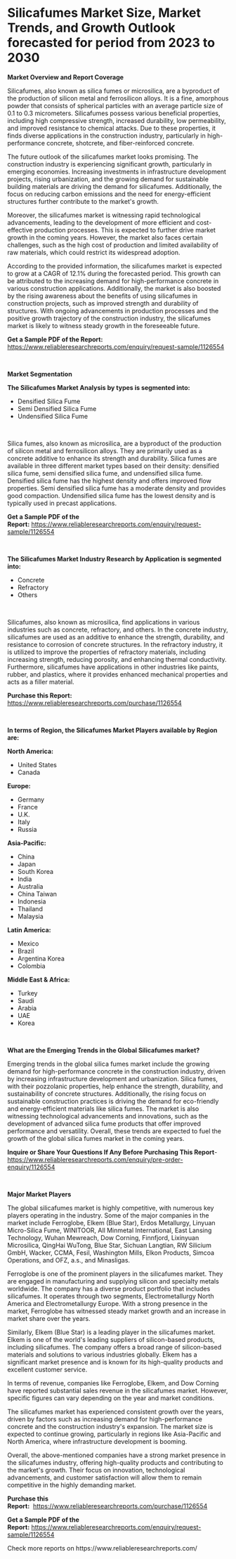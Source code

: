 <p><h1>Silicafumes Market Size, Market Trends, and Growth Outlook forecasted for period from 2023 to 2030</h1></p><p><strong>Market Overview and Report Coverage</strong></p>
<p><p>Silicafumes, also known as silica fumes or microsilica, are a byproduct of the production of silicon metal and ferrosilicon alloys. It is a fine, amorphous powder that consists of spherical particles with an average particle size of 0.1 to 0.3 micrometers. Silicafumes possess various beneficial properties, including high compressive strength, increased durability, low permeability, and improved resistance to chemical attacks. Due to these properties, it finds diverse applications in the construction industry, particularly in high-performance concrete, shotcrete, and fiber-reinforced concrete.</p><p>The future outlook of the silicafumes market looks promising. The construction industry is experiencing significant growth, particularly in emerging economies. Increasing investments in infrastructure development projects, rising urbanization, and the growing demand for sustainable building materials are driving the demand for silicafumes. Additionally, the focus on reducing carbon emissions and the need for energy-efficient structures further contribute to the market's growth.</p><p>Moreover, the silicafumes market is witnessing rapid technological advancements, leading to the development of more efficient and cost-effective production processes. This is expected to further drive market growth in the coming years. However, the market also faces certain challenges, such as the high cost of production and limited availability of raw materials, which could restrict its widespread adoption.</p><p>According to the provided information, the silicafumes market is expected to grow at a CAGR of 12.1% during the forecasted period. This growth can be attributed to the increasing demand for high-performance concrete in various construction applications. Additionally, the market is also boosted by the rising awareness about the benefits of using silicafumes in construction projects, such as improved strength and durability of structures. With ongoing advancements in production processes and the positive growth trajectory of the construction industry, the silicafumes market is likely to witness steady growth in the foreseeable future.</p></p>
<p><strong>Get a Sample PDF of the Report:</strong> <a href="https://www.reliableresearchreports.com/enquiry/request-sample/1126554">https://www.reliableresearchreports.com/enquiry/request-sample/1126554</a></p>
<p>&nbsp;</p>
<p><strong>Market Segmentation</strong></p>
<p><strong>The Silicafumes Market Analysis by types is segmented into:</strong></p>
<p><ul><li>Densified Silica Fume</li><li>Semi Densified Silica Fume</li><li>Undensified Silica Fume</li></ul></p>
<p>&nbsp;</p>
<p><p>Silica fumes, also known as microsilica, are a byproduct of the production of silicon metal and ferrosilicon alloys. They are primarily used as a concrete additive to enhance its strength and durability. Silica fumes are available in three different market types based on their density: densified silica fume, semi densified silica fume, and undensified silica fume. Densified silica fume has the highest density and offers improved flow properties. Semi densified silica fume has a moderate density and provides good compaction. Undensified silica fume has the lowest density and is typically used in precast applications.</p></p>
<p><strong>Get a Sample PDF of the Report:</strong>&nbsp;<a href="https://www.reliableresearchreports.com/enquiry/request-sample/1126554">https://www.reliableresearchreports.com/enquiry/request-sample/1126554</a></p>
<p>&nbsp;</p>
<p><strong>The Silicafumes Market Industry Research by Application is segmented into:</strong></p>
<p><ul><li>Concrete</li><li>Refractory</li><li>Others</li></ul></p>
<p>&nbsp;</p>
<p><p>Silicafumes, also known as microsilica, find applications in various industries such as concrete, refractory, and others. In the concrete industry, silicafumes are used as an additive to enhance the strength, durability, and resistance to corrosion of concrete structures. In the refractory industry, it is utilized to improve the properties of refractory materials, including increasing strength, reducing porosity, and enhancing thermal conductivity. Furthermore, silicafumes have applications in other industries like paints, rubber, and plastics, where it provides enhanced mechanical properties and acts as a filler material.</p></p>
<p><strong>Purchase this Report:</strong>&nbsp; <a href="https://www.reliableresearchreports.com/purchase/1126554">https://www.reliableresearchreports.com/purchase/1126554</a></p>
<p>&nbsp;</p>
<p><strong>In terms of Region, the Silicafumes Market Players available by Region are:</strong></p>
<p>
    <p> <strong> North America: </strong>
        <ul>
            <li>United States</li>
            <li>Canada</li>
        </ul>
        </p> 
    <p> <strong> Europe: </strong>
        <ul>
            <li>Germany</li>
            <li>France</li>
            <li>U.K.</li>
            <li>Italy</li>
            <li>Russia</li>
        </ul>
        </p> 
    <p> <strong> Asia-Pacific: </strong>
        <ul>
            <li>China</li>
            <li>Japan</li>
            <li>South Korea</li>
            <li>India</li>
            <li>Australia</li>
            <li>China Taiwan</li>
            <li>Indonesia</li>
            <li>Thailand</li>
            <li>Malaysia</li>
        </ul>
        </p> 
    <p> <strong> Latin America: </strong>
        <ul>
            <li>Mexico</li>
            <li>Brazil</li>
            <li>Argentina Korea</li>
            <li>Colombia</li>
        </ul>
        </p> 
    <p> <strong> Middle East & Africa: </strong>
        <ul>
            <li>Turkey</li>
            <li>Saudi</li>
            <li>Arabia</li>
            <li>UAE</li>
            <li>Korea</li>
        </ul>
    </p>
    </p>
<p>&nbsp;</p>
<p><strong>What are the Emerging Trends in the Global Silicafumes market?</strong></p>
<p><p>Emerging trends in the global silica fumes market include the growing demand for high-performance concrete in the construction industry, driven by increasing infrastructure development and urbanization. Silica fumes, with their pozzolanic properties, help enhance the strength, durability, and sustainability of concrete structures. Additionally, the rising focus on sustainable construction practices is driving the demand for eco-friendly and energy-efficient materials like silica fumes. The market is also witnessing technological advancements and innovations, such as the development of advanced silica fume products that offer improved performance and versatility. Overall, these trends are expected to fuel the growth of the global silica fumes market in the coming years.</p></p>
<p><strong>Inquire or Share Your Questions If Any Before Purchasing This Report</strong>- <a href="https://www.reliableresearchreports.com/enquiry/pre-order-enquiry/1126554">https://www.reliableresearchreports.com/enquiry/pre-order-enquiry/1126554</a></p>
<p>&nbsp;</p>
<p><strong>Major Market Players</strong></p>
<p><p>The global silicafumes market is highly competitive, with numerous key players operating in the industry. Some of the major companies in the market include Ferroglobe, Elkem (Blue Star), Erdos Metallurgy, Linyuan Micro-Silica Fume, WINITOOR, All Minmetal International, East Lansing Technology, Wuhan Mewreach, Dow Corning, Finnfjord, Lixinyuan Microsilica, QingHai WuTong, Blue Star, Sichuan Langtian, RW Silicium GmbH, Wacker, CCMA, Fesil, Washington Mills, Elkon Products, Simcoa Operations, and OFZ, a.s., and Minasligas.</p><p>Ferroglobe is one of the prominent players in the silicafumes market. They are engaged in manufacturing and supplying silicon and specialty metals worldwide. The company has a diverse product portfolio that includes silicafumes. It operates through two segments, Electrometallurgy North America and Electrometallurgy Europe. With a strong presence in the market, Ferroglobe has witnessed steady market growth and an increase in market share over the years.</p><p>Similarly, Elkem (Blue Star) is a leading player in the silicafumes market. Elkem is one of the world's leading suppliers of silicon-based products, including silicafumes. The company offers a broad range of silicon-based materials and solutions to various industries globally. Elkem has a significant market presence and is known for its high-quality products and excellent customer service.</p><p>In terms of revenue, companies like Ferroglobe, Elkem, and Dow Corning have reported substantial sales revenue in the silicafumes market. However, specific figures can vary depending on the year and market conditions.</p><p>The silicafumes market has experienced consistent growth over the years, driven by factors such as increasing demand for high-performance concrete and the construction industry's expansion. The market size is expected to continue growing, particularly in regions like Asia-Pacific and North America, where infrastructure development is booming.</p><p>Overall, the above-mentioned companies have a strong market presence in the silicafumes industry, offering high-quality products and contributing to the market's growth. Their focus on innovation, technological advancements, and customer satisfaction will allow them to remain competitive in the highly demanding market.</p></p>
<p><strong>Purchase this Report:</strong>&nbsp;&nbsp;<a href="https://www.reliableresearchreports.com/purchase/1126554">https://www.reliableresearchreports.com/purchase/1126554</a></p>
<p></p>
<p><strong>Get a Sample PDF of the Report:</strong>&nbsp;<a href="https://www.reliableresearchreports.com/enquiry/request-sample/1126554">https://www.reliableresearchreports.com/enquiry/request-sample/1126554</a></p>
<p>Check more reports on https://www.reliableresearchreports.com/</p>